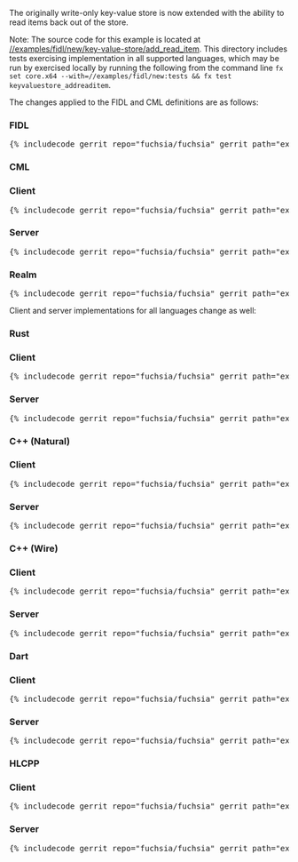The originally write-only key-value store is now extended with the
ability to read items back out of the store.

Note: The source code for this example is located at
[//examples/fidl/new/key-value-store/add_read_item](/examples/fidl/new/key-value-store/add_read_item).
This directory includes tests exercising implementation in all supported
languages, which may be run by exercised locally by running the following from
the command line `fx set core.x64 --with=//examples/fidl/new:tests && fx test
keyvaluestore_addreaditem`.

The changes applied to the FIDL and CML definitions are as follows:

<div>
  <devsite-selector>
    <!-- FIDL -->
    <section>
      <h3>FIDL</h3>
      <pre class="prettyprint">{% includecode gerrit_repo="fuchsia/fuchsia" gerrit_path="examples/fidl/new/key-value-store/add_read_item/fidl/key_value_store.test.fidl" highlight="6,7,8,9,10,11,12,13,14,15,16,17,18,27,28,29,30,31,32,41,42,43,44" %}</pre>
    </section>
    <!-- CML -->
    <section style="padding: 0px;">
      <h3>CML</h3>
      <devsite-selector style="margin: 0px; padding: 0px;">
        <section>
          <h3>Client</h3>
          <pre class="prettyprint">{% includecode gerrit_repo="fuchsia/fuchsia" gerrit_path="examples/fidl/new/key-value-store/add_read_item/meta/client.cml" highlight="26,27,28,29,30,31,32,33" %}</pre>
        </section>
        <section>
          <h3>Server</h3>
          <pre class="prettyprint">{% includecode gerrit_repo="fuchsia/fuchsia" gerrit_path="examples/fidl/new/key-value-store/add_read_item/meta/server.cml" %}</pre>
        </section>
        <section>
          <h3>Realm</h3>
          <pre class="prettyprint">{% includecode gerrit_repo="fuchsia/fuchsia" gerrit_path="examples/fidl/new/key-value-store/add_read_item/realm/meta/realm.cml" %}</pre>
        </section>
      </devsite-selector>
    </section>
  </devsite-selector>
</div>

Client and server implementations for all languages change as well:

<div>
  <devsite-selector>
    <!-- Rust -->
    <section style="padding: 0px;">
      <h3>Rust</h3>
      <devsite-selector style="margin: 0px; padding: 0px;">
        <section>
          <h3>Client</h3>
          <pre class="prettyprint lang-rust">{% includecode gerrit_repo="fuchsia/fuchsia" gerrit_path="examples/fidl/new/key-value-store/add_read_item/rust/client/src/main.rs" highlight="45,46,47,48,49,50,51,52,53,54,55,56,57" %}</pre>
        </section>
        <section>
          <h3>Server</h3>
          <pre class="prettyprint lang-rust">{% includecode gerrit_repo="fuchsia/fuchsia" gerrit_path="examples/fidl/new/key-value-store/add_read_item/rust/server/src/main.rs" highlight="76,77,78,79,80,81,82,83,84,85,86,87,88,89,90,91,92,93" %}</pre>
        </section>
      </devsite-selector>
    </section>
    <!-- C++ (Natural) -->
    <section style="padding: 0px;">
      <h3>C++ (Natural)</h3>
      <devsite-selector style="margin: 0px; padding: 0px;">
        <section>
          <h3>Client</h3>
          <pre class="prettyprint lang-cc">{% includecode gerrit_repo="fuchsia/fuchsia" gerrit_path="examples/fidl/new/key-value-store/add_read_item/cpp-natural/TODO.md" %}</pre>
        </section>
        <section>
          <h3>Server</h3>
          <pre class="prettyprint lang-cc">{% includecode gerrit_repo="fuchsia/fuchsia" gerrit_path="examples/fidl/new/key-value-store/add_read_item/cpp-natural/TODO.md" %}</pre>
        </section>
      </devsite-selector>
    </section>
    <!-- C++ (Wire) -->
    <section style="padding: 0px;">
      <h3>C++ (Wire)</h3>
      <devsite-selector style="margin: 0px; padding: 0px;">
        <section>
          <h3>Client</h3>
          <pre class="prettyprint lang-cc">{% includecode gerrit_repo="fuchsia/fuchsia" gerrit_path="examples/fidl/new/key-value-store/add_read_item/cpp-wire/TODO.md" %}</pre>
        </section>
        <section>
          <h3>Server</h3>
          <pre class="prettyprint lang-cc">{% includecode gerrit_repo="fuchsia/fuchsia" gerrit_path="examples/fidl/new/key-value-store/add_read_item/cpp-wire/TODO.md" %}</pre>
        </section>
      </devsite-selector>
    </section>
    <!-- Dart -->
    <section style="padding: 0px;">
      <h3>Dart</h3>
      <devsite-selector style="margin: 0px; padding: 0px;">
        <section>
          <h3>Client</h3>
          <pre class="prettyprint lang-dart">{% includecode gerrit_repo="fuchsia/fuchsia" gerrit_path="examples/fidl/new/key-value-store/add_read_item/dart/TODO.md" %}</pre>
        </section>
        <section>
          <h3>Server</h3>
          <pre class="prettyprint lang-dart">{% includecode gerrit_repo="fuchsia/fuchsia" gerrit_path="examples/fidl/new/key-value-store/add_read_item/dart/TODO.md" %}</pre>
        </section>
      </devsite-selector>
    </section>
    <!-- HLCPP -->
    <section style="padding: 0px;">
      <h3>HLCPP</h3>
      <devsite-selector style="margin: 0px; padding: 0px;">
        <section>
          <h3>Client</h3>
          <pre class="prettyprint lang-cc">{% includecode gerrit_repo="fuchsia/fuchsia" gerrit_path="examples/fidl/new/key-value-store/add_read_item/hlcpp/TODO.md" %}</pre>
        </section>
        <section>
          <h3>Server</h3>
          <pre class="prettyprint lang-cc">{% includecode gerrit_repo="fuchsia/fuchsia" gerrit_path="examples/fidl/new/key-value-store/add_read_item/hlcpp/TODO.md" %}</pre>
        </section>
      </devsite-selector>
    </section>
  </devsite-selector>
</div>
